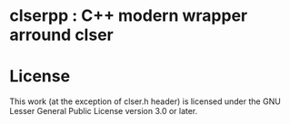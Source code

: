 [comment]: <> (SPDX-License-Identifier: LGPGL-3.0-or-later)
# clserpp : C++ modern wrapper arround clser


# License

This work (at the exception of clser.h header) is licensed under the GNU Lesser
General Public License version 3.0 or later.
